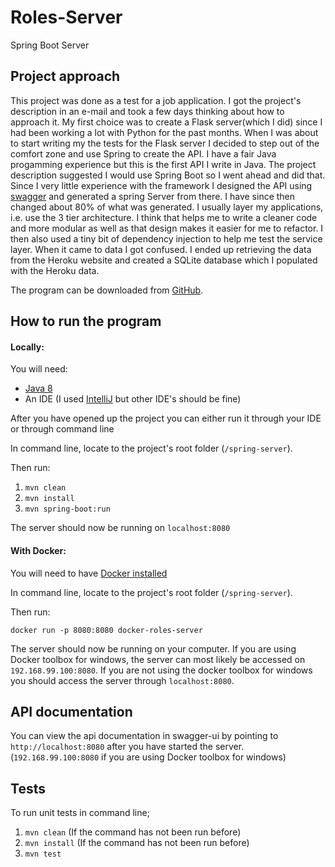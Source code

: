 # Roles-Server

Spring Boot Server 


## Project approach
This project was done as a test for a job application.
I got the project's description in an e-mail and took a few days thinking about how to approach it. My first choice was to create a Flask server(which I did) since I had been working a lot with Python for the past months. When I was about to start writing my the tests for the Flask server I decided to step out of the comfort zone and use Spring to create the API. I have a fair Java progamming experience but this is the first API I write in Java. The project description suggested I would use Spring Boot so I went ahead and did that.
Since I very little experience with the framework I designed the API using [swagger](http://editor.swagger.io/) and generated a spring Server from there. I have since then changed about 80% of what was generated.
I usually layer my applications, i.e. use the 3 tier architecture. I think that helps me to write a cleaner code and more modular as well as that design makes it easier for me to refactor. I then also used a tiny bit of dependency injection to help me test the service layer.
When it came to data I got confused. I ended up retrieving the data from the Heroku website and created a SQLite database which I populated with the Heroku data.

The program can be downloaded from [GitHub](https://github.com/vediserna/roles-server).

## How to run the program
#### Locally:
You will need:
* [Java 8](https://www.oracle.com/technetwork/java/javase/downloads/jdk8-downloads-2133151.html)
* An IDE (I used [IntelliJ](https://www.jetbrains.com/idea/download/#section=windows) but other IDE's should be fine)

After you have opened up the project you can either run it through your IDE or through command line

In command line, locate to the project's root folder (`/spring-server`). 

Then run:

1. `mvn clean`
2. `mvn install`
3. `mvn spring-boot:run`

The server should now be running on `localhost:8080`
#### With Docker:
You will need to have [Docker installed](https://docs.docker.com/)

In command line, locate to the project's root folder (`/spring-server`).

Then run:
 
`docker run -p 8080:8080 docker-roles-server`

The server should now be running on your computer. If you are using Docker toolbox for windows, the server can most likely be accessed on `192.168.99.100:8080`. If you are not using the docker toolbox for windows you should access the server through `localhost:8080`.

## API documentation
You can view the api documentation in swagger-ui by pointing to  
`http://localhost:8080` after you have started the server. (`192.168.99.100:8080` if you are using Docker toolbox for windows)  

## Tests
To run unit tests in command line;
1. `mvn clean` (If the command has not been run before)
2. `mvn install` (If the command has not been run before)
3. `mvn test`
